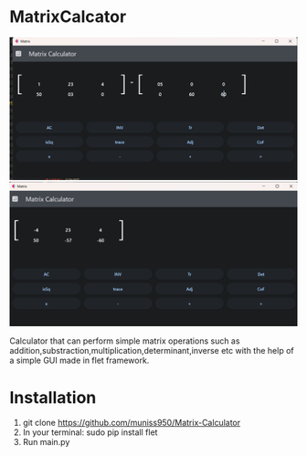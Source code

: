 # MatrixCalcator
<p align="center">
  <img src="./screenshots/first.png" width="1000" >
  <img src="./screenshots/second.png" width="1000" >
</p>
Calculator that can perform simple matrix operations such as addition,substraction,multiplication,determinant,inverse etc with the help of a simple GUI made in flet framework.

# Installation
1. git clone https://github.com/muniss950/Matrix-Calculator
2. In your terminal: sudo pip install flet
3. Run main.py

